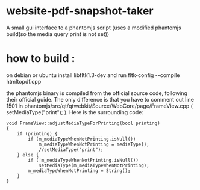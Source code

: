 # website-pdf-snapshot-taker
A small gui interface to a phantomjs script (uses a modified phantomjs build(so the media query print is not set))


# how to build :
on debian or ubuntu install libfltk1.3-dev and run
fltk-config --compile htmltopdf.cpp


the phantomjs binary is compiled from the official source code, following their official guide. The only difference is that you have to comment out line 1501 in phantomjs/src/qt/qtwebkit/Source/WebCore/page/FrameView.cpp ( setMediaType("print"); ). Here is the surrounding code:

```
void FrameView::adjustMediaTypeForPrinting(bool printing)
{
    if (printing) {
        if (m_mediaTypeWhenNotPrinting.isNull())
            m_mediaTypeWhenNotPrinting = mediaType();
            //setMediaType("print");
    } else {
        if (!m_mediaTypeWhenNotPrinting.isNull())
            setMediaType(m_mediaTypeWhenNotPrinting);
        m_mediaTypeWhenNotPrinting = String();
    }
}
```

